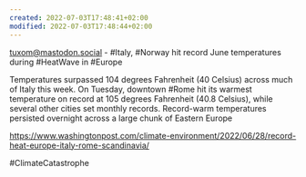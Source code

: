 ```yaml
---
created: 2022-07-03T17:48:41+02:00
modified: 2022-07-03T17:48:44+02:00
---
```


tuxom@mastodon.social - #Italy, #Norway hit record June temperatures during #HeatWave in #Europe

Temperatures surpassed 104 degrees Fahrenheit (40 Celsius) across much of Italy this week. On Tuesday, downtown #Rome hit its warmest temperature on record at 105 degrees Fahrenheit (40.8 Celsius), while several other cities set monthly records. Record-warm temperatures persisted overnight across a large chunk of Eastern Europe

https://www.washingtonpost.com/climate-environment/2022/06/28/record-heat-europe-italy-rome-scandinavia/

#ClimateCatastrophe
